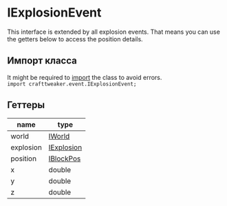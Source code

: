 # IExplosionEvent

This interface is extended by all explosion events. That means you can use the getters below to access the position details.

## Импорт класса
It might be required to [import](/AdvancedFunctions/Import/) the class to avoid errors.  
`import crafttweaker.event.IExplosionEvent;`

## Геттеры

| name      | type                                    |
| --------- | --------------------------------------- |
| world     | [IWorld](/Vanilla/World/IWorld/)        |
| explosion | [IExplosion](/Vanilla/World/IExplosion) |
| position  | [IBlockPos](/Vanilla/World/IBlockPos/)  |
| x         | double                                  |
| y         | double                                  |
| z         | double                                  |
